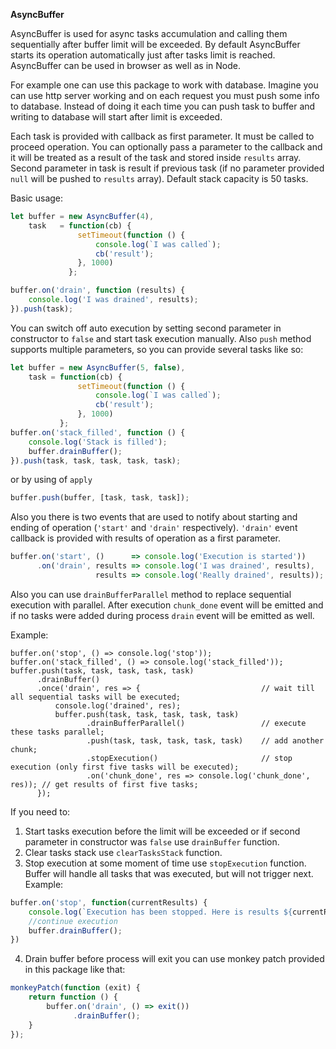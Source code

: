 **AsyncBuffer** 

AsyncBuffer is used for async tasks accumulation and calling them sequentially after buffer limit will be exceeded.
By default AsyncBuffer starts its operation automatically just after tasks limit is reached.
AsyncBuffer can be used in browser as well as in Node.

For example one can use this package to work with database.
Imagine you can use http server working and on each request you must push some info to database.
Instead of doing it each time you can push task to buffer and writing to database will start after limit is exceeded.

Each task is provided with callback as first parameter. It must be called to proceed operation.
You can optionally pass a parameter to the callback and it will be treated as a result of the task and stored inside `results` array.
Second parameter in task is result if previous task (if no parameter provided `null` will be pushed to `results` array).
Default stack capacity is 50 tasks.

Basic usage:
```javascript
let buffer = new AsyncBuffer(4),
    task   = function(cb) {
               setTimeout(function () {
                   console.log(`I was called`);
                   cb('result');
               }, 1000)
             };

buffer.on('drain', function (results) {
    console.log('I was drained', results);
}).push(task);
```

You can switch off auto execution by setting second parameter in constructor to `false` and start task execution manually.
Also `push` method supports multiple parameters, so you can provide several tasks like so:
```javascript
let buffer = new AsyncBuffer(5, false),
    task = function(cb) {
               setTimeout(function () {
                   console.log(`I was called`);
                   cb('result');
               }, 1000)
           };
buffer.on('stack_filled', function () {
    console.log('Stack is filled');
    buffer.drainBuffer();
}).push(task, task, task, task, task);
```
or by using of `apply`
```javascript
buffer.push(buffer, [task, task, task]);
```
Also you there is two events that are used to notify about starting and ending of operation (`'start'` and `'drain'` respectively).
`'drain'` event callback is provided with results of operation as a first parameter.
```javascript
buffer.on('start', ()      => console.log('Execution is started'))
      .on('drain', results => console.log('I was drained', results), 
                   results => console.log('Really drained', results));
```
Also you can use `drainBufferParallel` method to replace sequential execution with parallel.
After execution `chunk_done` event will be emitted and if no tasks were added during process `drain` event will be emitted as well.

Example:
```
buffer.on('stop', () => console.log('stop'));
buffer.on('stack_filled', () => console.log('stack_filled'));
buffer.push(task, task, task, task, task)
      .drainBuffer()
      .once('drain', res => {                           // wait till all sequential tasks will be executed;
          console.log('drained', res);
          buffer.push(task, task, task, task, task) 
                 .drainBufferParallel()                 // execute these tasks parallel;
                 .push(task, task, task, task, task)    // add another chunk;
                 .stopExecution()                       // stop execution (only first five tasks will be executed);
                 .on('chunk_done', res => console.log('chunk_done', res)); // get results of first five tasks;
      });
```

If you need to:

1. Start tasks execution before the limit will be exceeded or if second parameter in constructor was `false` use `drainBuffer` function.
2. Clear tasks stack use `clearTasksStack` function.
3. Stop execution at some moment of time use `stopExecution` function. Buffer will handle all tasks that was executed, but will not trigger next. Example:
```javascript
buffer.on('stop', function(currentResults) {
    console.log(`Execution has been stopped. Here is results ${currentResults}`);
    //continue execution
    buffer.drainBuffer();
})
```
4. Drain buffer before process will exit you can use monkey patch provided in this package like that:
```javascript
monkeyPatch(function (exit) {
    return function () {
        buffer.on('drain', () => exit())
              .drainBuffer();
    }
});
```